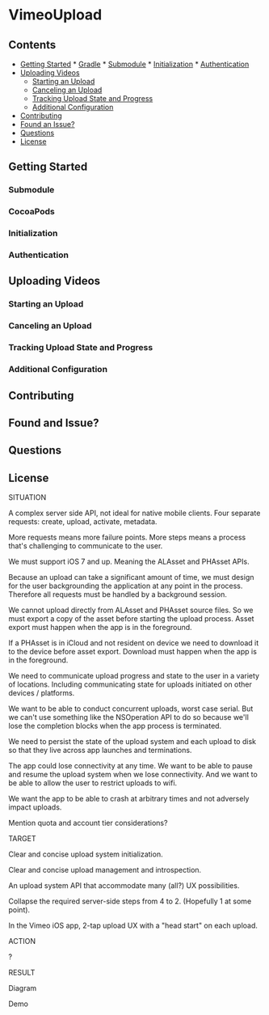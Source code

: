# VimeoUpload

## Contents
* [Getting Started](#getting-started)
      * [Gradle](#gradle)
      * [Submodule](#submodule)
      * [Initialization](#initialization)
      * [Authentication](#authentication)
* [Uploading Videos](#uploading-videos)
     * [Starting an Upload](#starting-an-upload)
     * [Canceling an Upload](#canceling-an-upload)
     * [Tracking Upload State and Progress](#tracking-upload-state-and-progress)
     * [Additional Configuration](#additional-configuration)
* [Contributing](#contributing)
* [Found an Issue?](#found-an-issue)
* [Questions](#questions)
* [License](#license)

## Getting Started
### Submodule
### CocoaPods
### Initialization
### Authentication

## Uploading Videos
### Starting an Upload
### Canceling an Upload
### Tracking Upload State and Progress
### Additional Configuration

## Contributing
## Found and Issue?
## Questions
## License

SITUATION

A complex server side API, not ideal for native mobile clients. Four separate requests: create, upload, activate, metadata.

More requests means more failure points. More steps means a process that's challenging to communicate to the user.

We must support iOS 7 and up. Meaning the ALAsset and PHAsset APIs.

Because an upload can take a significant amount of time, we must design for the user backgrounding the application at any point in the process. Therefore all requests must be handled by a background session.

We cannot upload directly from ALAsset and PHAsset source files. So we must export a copy of the asset before starting the upload process. Asset export must happen when the app is in the foreground.

If a PHAsset is in iCloud and not resident on device we need to download it to the device before asset export. Download must happen when the app is in the foreground.

We need to communicate upload progress and state to the user in a variety of locations.  Including communicating state for uploads initiated on other devices / platforms.

We want to be able to conduct concurrent uploads, worst case serial. But we can't use something like the NSOperation API to do so because we'll lose the completion blocks when the app process is terminated.

We need to persist the state of the upload system and each upload to disk so that they live across app launches and terminations.

The app could lose connectivity at any time.
We want to be able to pause and resume the upload system when we lose connectivity. And we want to be able to allow the user to restrict uploads to wifi.

We want the app to be able to crash at arbitrary times and not adversely impact uploads.

Mention quota and account tier considerations?

TARGET

Clear and concise upload system initialization.

Clear and concise upload management and introspection.

An upload system API that accommodate many (all?) UX possibilities.

Collapse the required server-side steps from 4 to 2. (Hopefully 1 at some point).

In the Vimeo iOS app, 2-tap upload UX with a "head start" on each upload.

ACTION

?

RESULT

Diagram

Demo
